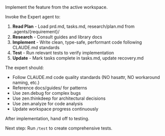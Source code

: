 Implement the feature from the active workspace.

Invoke the Expert agent to:

1. **Read Plan** - Load prd.md, tasks.md, research/plan.md from .agents/{requirement}/
2. **Research** - Consult guides and library docs
3. **Implement** - Write clean, type-safe, performant code following CLAUDE.md standards
4. **Test** - Run relevant tests to verify implementation
5. **Update** - Mark tasks complete in tasks.md, update recovery.md

The expert should:
- Follow CLAUDE.md code quality standards (NO hasattr, NO workaround naming, etc.)
- Reference docs/guides/ for patterns
- Use zen.debug for complex bugs
- Use zen.thinkdeep for architectural decisions
- Use zen.analyze for code analysis
- Update workspace progress continuously

After implementation, hand off to testing.

Next step: Run `/test` to create comprehensive tests.
